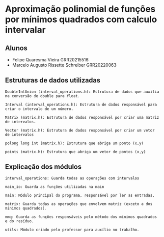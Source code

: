 # Aproximação polinomial de funções por mínimos quadrados com calculo intervalar

## Alunos

- Felipe Quaresma Vieira GRR20215516
- Marcelo Augusto Rissette Schreiber GRR20220063

## Estruturas de dados utilizadas

    DoubleIntUnion (interval_operations.h): Estrutura de dados que auxilia na conversão de double para float.

    Interval (interval_operations.h): Estrutura de dados responsável para criar o intervalo de um número.

    Matrix (matrix.h): Estrutura de dados responsável por criar uma matriz de intervalos.

    Vector (matrix.h): Estrutura de dados responsável por criar um vetor de intervalos

    polong long int (matrix.h): Estrutura que abriga um ponto (x,y)

    points (matrix.h): Estrutura que abriga um vetor de pontos (x,y)

## Explicação dos módulos

    interval_operations: Guarda todas as operações com intervalos

    main_io: Guarda as funções utilizadas na main

    main: Módulo principal do programa, responsável por ler as entradas.

    matrix: Guarda todas as operações que envolvem matriz (exceto a dos minimos quadrados).

    mmq: Guarda as funções responsáveis pelo método dos mínimos quadrados e do resíduo.

    utils: Módulo criado pelo professor para auxílio no trabalho.

